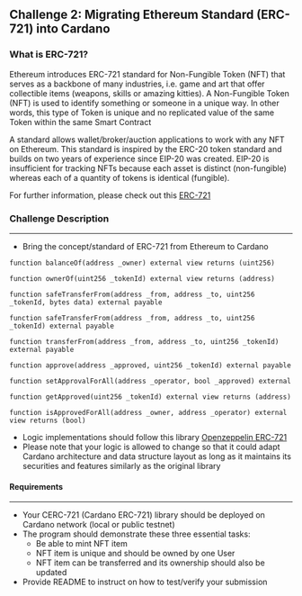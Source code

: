 ## Challenge 2: Migrating Ethereum Standard (ERC-721) into Cardano

### What is ERC-721?

Ethereum introduces ERC-721 standard for Non-Fungible Token (NFT) that serves as a backbone of many industries, i.e. game and art that offer collectible items (weapons, skills or amazing kitties). A Non-Fungible Token (NFT) is used to identify something or someone in a unique way. In other words, this type of Token is unique and no replicated value of the same Token within the same Smart Contract

A standard allows wallet/broker/auction applications to work with any NFT on Ethereum. This standard is inspired by the ERC-20 token standard and builds on two years of experience since EIP-20 was created. EIP-20 is insufficient for tracking NFTs because each asset is distinct (non-fungible) whereas each of a quantity of tokens is identical (fungible).

For further information, please check out this [ERC-721](https://ethereum.org/en/developers/docs/standards/tokens/erc-721/)

### Challenge Description

____

- Bring the concept/standard of ERC-721 from Ethereum to Cardano

```solidity
function balanceOf(address _owner) external view returns (uint256)

function ownerOf(uint256 _tokenId) external view returns (address)

function safeTransferFrom(address _from, address _to, uint256 _tokenId, bytes data) external payable

function safeTransferFrom(address _from, address _to, uint256 _tokenId) external payable
    
function transferFrom(address _from, address _to, uint256 _tokenId) external payable
    
function approve(address _approved, uint256 _tokenId) external payable

function setApprovalForAll(address _operator, bool _approved) external

function getApproved(uint256 _tokenId) external view returns (address)
    
function isApprovedForAll(address _owner, address _operator) external view returns (bool)
```

- Logic implementations should follow this library [Openzeppelin ERC-721](https://github.com/OpenZeppelin/openzeppelin-contracts/blob/master/contracts/token/ERC721/ERC721.sol)
- Please note that your logic is allowed to change so that it could adapt Cardano architecture and data structure layout as long as it maintains its securities and features similarly as the original library

#### Requirements

____

- Your CERC-721 (Cardano ERC-721) library should be deployed on Cardano network (local or public testnet)
- The program should demonstrate these three essential tasks:
  - Be able to mint NFT item
  - NFT item is unique and should be owned by one User
  - NFT item can be transferred and its ownership should also be updated
- Provide README to instruct on how to test/verify your submission
